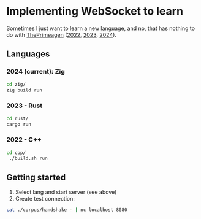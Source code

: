 # Implementing WebSocket to learn

Sometimes I just want to learn a new language, and no, that has nothing to do
with [ThePrimeagen](https://twitter.com/ThePrimeagen) ([2022](https://twitter.com/intent/post?text=I%20know,%20Cpp,%20but%20let%20him%20cook,%20he%20just%20did%20not%20know%20@ThePrimeagen%20back%20then,%20so%20do%20not%20blame%20him%20for%20choosing%20Cpp%20in%202022...&url=https://github.com/otsmr/websocket),
[2023](https://twitter.com/ThePrimeagen/status/1634328728137265155),
[2024](https://twitter.com/ThePrimeagen/status/1761068465253744641)).


## Languages
### 2024 (current): Zig
```sh
cd zig/
zig build run
```
### 2023 - Rust
```sh
cd rust/
cargo run
```
### 2022 - C++
```sh
cd cpp/
 ./build.sh run
```

## Getting started
1. Select lang and start server (see above)
2. Create test connection:
```sh
cat ./corpus/handshake - | nc localhost 8080
```



